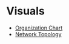 # Visuals

- [Organization Chart](https://github.com/Quantumnetsolutions/Visuals/blob/main/TarantinoTech_organization_chart.png)
- [Network Topology](https://raw.githubusercontent.com/Quantumnetsolutions/Visuals/main/tarantinotech_topology.png)
